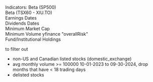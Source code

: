 Indicators:
Beta (SP500)  
Beta (TSX60 - XIU.TO)  
Earnings Dates  
Dividends Dates  
Minimum Market Cap  
Minimum Volume 
yfinance "overallRisk"  
Fund/Institutional Holdings


to filter out
- non-US and Canadian listed stocks (domestic_exchange)
- avg monthly volume >= 100000 10-01-2023 to 09-30-2024, drop months that have < 18 trading days
- delisted stocks
